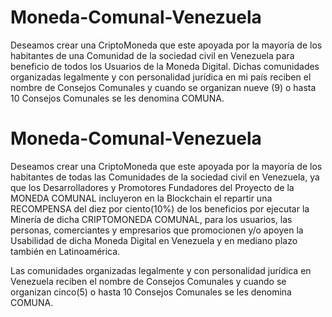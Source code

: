# Moneda-Comunal-Venezuela
Deseamos crear una CriptoMoneda que este apoyada por la mayoría de los habitantes de una Comunidad de la sociedad civil en Venezuela para beneficio de todos los Usuarios de la Moneda Digital. Dichas comunidades organizadas legalmente y con personalidad jurídica en mi país reciben el nombre de Consejos Comunales y cuando se organizan nueve (9) o hasta 10 Consejos Comunales se les denomina COMUNA.
# Moneda-Comunal-Venezuela

Deseamos crear una CriptoMoneda que este apoyada por la mayoría de los habitantes de todas las Comunidades de la sociedad civil en Venezuela, ya que los Desarrolladores y Promotores Fundadores del Proyecto de la MONEDA COMUNAL incluyeron en la Blockchain el repartir una RECOMPENSA del diez por ciento(10%) de los beneficios por ejecutar la Minería de dicha CRIPTOMONEDA COMUNAL, para los usuarios, las personas, comerciantes y empresarios que promocionen y/o apoyen la Usabilidad de dicha Moneda Digital en Venezuela y en mediano plazo también en Latinoamérica.

Las comunidades organizadas legalmente y con personalidad jurídica en Venezuela reciben el nombre de Consejos Comunales y cuando se organizan cinco(5) o hasta 10 Consejos Comunales se les denomina COMUNA.
